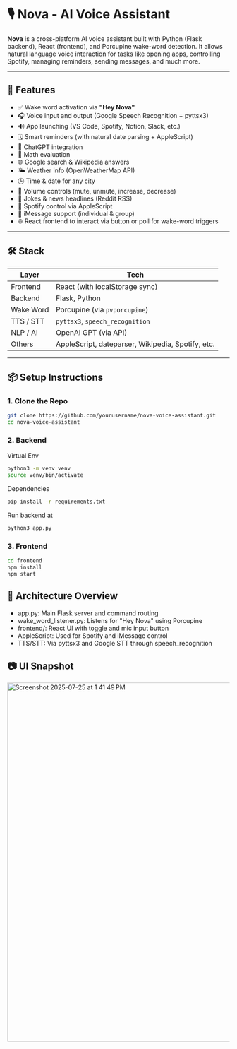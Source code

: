 # 🎙️ Nova - AI Voice Assistant

**Nova** is a cross-platform AI voice assistant built with Python (Flask backend), React (frontend), and Porcupine wake-word detection. It allows natural language voice interaction for tasks like opening apps, controlling Spotify, managing reminders, sending messages, and much more.

---

## 🚀 Features

- ✅ Wake word activation via **"Hey Nova"**
- 🎧 Voice input and output (Google Speech Recognition + pyttsx3)
- 🔊 App launching (VS Code, Spotify, Notion, Slack, etc.)
- 🗓️ Smart reminders (with natural date parsing + AppleScript)
- 🧠 ChatGPT integration
- 🔢 Math evaluation
- 🌐 Google search & Wikipedia answers
- 🌤️ Weather info (OpenWeatherMap API)
- 🕒 Time & date for any city
- 📢 Volume controls (mute, unmute, increase, decrease)
- 🧾 Jokes & news headlines (Reddit RSS)
- 🎵 Spotify control via AppleScript
- 💬 iMessage support (individual & group)
- 🌐 React frontend to interact via button or poll for wake-word triggers

---

## 🛠️ Stack

| Layer        | Tech                          |
|--------------|-------------------------------|
| Frontend     | React (with localStorage sync)|
| Backend      | Flask, Python                 |
| Wake Word    | Porcupine (via `pvporcupine`) |
| TTS / STT    | `pyttsx3`, `speech_recognition` |
| NLP / AI     | OpenAI GPT (via API)          |
| Others       | AppleScript, dateparser, Wikipedia, Spotify, etc. |

---

## 📦 Setup Instructions

### 1. Clone the Repo

```bash
git clone https://github.com/yourusername/nova-voice-assistant.git
cd nova-voice-assistant
```

### 2. Backend
Virtual Env
```bash
python3 -m venv venv
source venv/bin/activate
```
Dependencies
```bash
pip install -r requirements.txt
```
Run backend at
```bash
python3 app.py
```

### 3. Frontend
```bash
cd frontend
npm install
npm start
```

## 🧠 Architecture Overview

- app.py: Main Flask server and command routing
- wake_word_listener.py: Listens for "Hey Nova" using Porcupine
- frontend/: React UI with toggle and mic input button
- AppleScript: Used for Spotify and iMessage control
- TTS/STT: Via pyttsx3 and Google STT through speech_recognition

## 📷 UI Snapshot
<img width="599" height="813" alt="Screenshot 2025-07-25 at 1 41 49 PM" src="https://github.com/user-attachments/assets/86f1e1d8-d652-4d1b-aaf8-fa61a9e1fbd5" />
